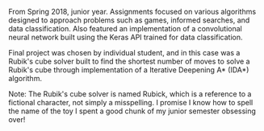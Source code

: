 From Spring 2018, junior year. Assignments focused on various algorithms designed to approach problems such as games, informed searches, and data classification. Also featured an implementation of a convolutional neural network built using the Keras API trained for data classification.

Final project was chosen by individual student, and in this case was a Rubik's cube solver built to find the shortest number of moves to solve a Rubik's cube through implementation of a Iterative Deepening A* (IDA*) algorithm.

Note: The Rubik's cube solver is named Rubick, which is a reference to a fictional character, not simply a misspelling. I promise I know how to spell the name of the toy I spent a good chunk of my junior semester obsessing over!
